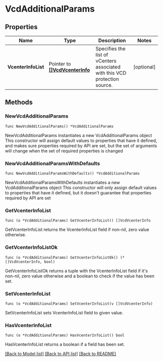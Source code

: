 # VcdAdditionalParams

## Properties

Name | Type | Description | Notes
------------ | ------------- | ------------- | -------------
**VcenterInfoList** | Pointer to [**[]VcdVcenterInfo**](VcdVcenterInfo.md) | Specifies the list of vCenters associated with this VCD protection source. | [optional] 

## Methods

### NewVcdAdditionalParams

`func NewVcdAdditionalParams() *VcdAdditionalParams`

NewVcdAdditionalParams instantiates a new VcdAdditionalParams object
This constructor will assign default values to properties that have it defined,
and makes sure properties required by API are set, but the set of arguments
will change when the set of required properties is changed

### NewVcdAdditionalParamsWithDefaults

`func NewVcdAdditionalParamsWithDefaults() *VcdAdditionalParams`

NewVcdAdditionalParamsWithDefaults instantiates a new VcdAdditionalParams object
This constructor will only assign default values to properties that have it defined,
but it doesn't guarantee that properties required by API are set

### GetVcenterInfoList

`func (o *VcdAdditionalParams) GetVcenterInfoList() []VcdVcenterInfo`

GetVcenterInfoList returns the VcenterInfoList field if non-nil, zero value otherwise.

### GetVcenterInfoListOk

`func (o *VcdAdditionalParams) GetVcenterInfoListOk() (*[]VcdVcenterInfo, bool)`

GetVcenterInfoListOk returns a tuple with the VcenterInfoList field if it's non-nil, zero value otherwise
and a boolean to check if the value has been set.

### SetVcenterInfoList

`func (o *VcdAdditionalParams) SetVcenterInfoList(v []VcdVcenterInfo)`

SetVcenterInfoList sets VcenterInfoList field to given value.

### HasVcenterInfoList

`func (o *VcdAdditionalParams) HasVcenterInfoList() bool`

HasVcenterInfoList returns a boolean if a field has been set.


[[Back to Model list]](../README.md#documentation-for-models) [[Back to API list]](../README.md#documentation-for-api-endpoints) [[Back to README]](../README.md)


